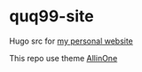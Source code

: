 # quq99-site

Hugo src for [my personal website](quq99.github.io)

This repo use theme [AllinOne](https://github.com/orianna-zzo/AllinOne)
